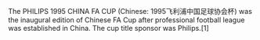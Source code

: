The PHILIPS 1995 CHINA FA CUP (Chinese: 1995飞利浦中国足球协会杯) was the inaugural edition of Chinese FA Cup after professional football league was established in China. The cup title sponsor was Philips.[1]
